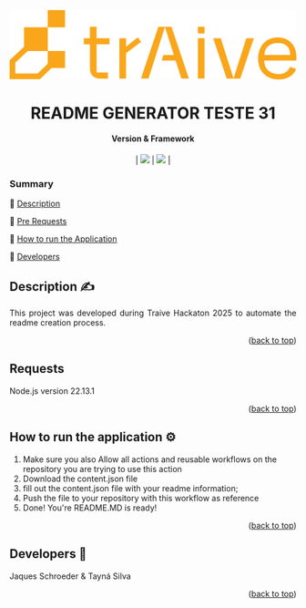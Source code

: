 
<a id="readme-top"></a>
<p align="center">
<img src ="assets/Traive_Logo_AI_Laranja.png"/>
</p>
<h1 align="center">README GENERATOR TESTE 31</h1> 

  <h4 align="center"> Version & Framework </h4>
  <p align="center">
  | <img src="https://img.shields.io/badge/dynamic/json?url=https%3A%2F%2Fraw.githubusercontent.com%2FTaykazuhiro%2FREADME-templates%2Frefs%2Fheads%2Fmain%2Fcontent.json&query=%24.version&label=version"> | <img src="https://img.shields.io/badge/dynamic/json?url=https%3A%2F%2Fraw.githubusercontent.com%2FTaykazuhiro%2FREADME-templates%2Frefs%2Fheads%2Fmain%2Fcontent.json&query=%24.framework&label=version&color=%23faa61a"> |
</p>

  ### Summary 

:seedling: [Description](#Description)

:seedling: [Pre Requests](#requests)

:seedling: [How to run the Application](#How-to-run-the-application)

:seedling: [Developers](#developers)


## Description :writing_hand:

<p align="justify">
This project was developed during Traive Hackaton 2025 to automate the readme creation process. 
</p>
<p align="right">(<a href="#readme-top">back to top</a>)</p>

## Requests

<p align="justify">
  Node.js version 22.13.1 
</p>
<p align="right">(<a href="#readme-top">back to top</a>)</p>

## How to run the application :gear:

<p align="justify">
  <ol>
  <li> Make sure you also Allow all actions and reusable workflows on the repository you are trying to use this action</li> 
<li> Download the content.json file</li> 
<li> fill out the content.json file with your readme information;</li> 
<li> Push the file to your repository with this workflow as reference</li> 
<li> Done! You're README.MD is ready!</li> 

  </ol>
</p>
<p align="right">(<a href="#readme-top">back to top</a>)</p>


## Developers :clap: 
 Jaques Schroeder & Tayná Silva 

<p align="right">(<a href="#readme-top">back to top</a>)</p>
